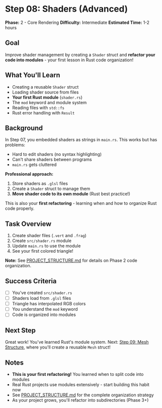 # Step 08: Shaders (Advanced)

**Phase:** 2 - Core Rendering
**Difficulty:** Intermediate
**Estimated Time:** 1-2 hours

## Goal

Improve shader management by creating a `Shader` struct and **refactor your code into modules** - your first lesson in Rust code organization!

## What You'll Learn

- Creating a reusable `Shader` struct
- Loading shader source from files
- **Your first Rust module** (`shader.rs`)
- The `mod` keyword and module system
- Reading files with `std::fs`
- Rust error handling with `Result`

## Background

In Step 07, you embedded shaders as strings in `main.rs`. This works but has problems:
- Hard to edit shaders (no syntax highlighting)
- Can't share shaders between programs
- `main.rs` gets cluttered

**Professional approach:**
1. Store shaders as `.glsl` files
2. Create a `Shader` struct to manage them
3. **Move shader code to its own module** (Rust best practice!)

This is also your **first refactoring** - learning when and how to organize Rust code properly.

## Task Overview

1. Create shader files (`.vert` and `.frag`)
2. Create `src/shader.rs` module
3. Update `main.rs` to use the module
4. See your first colored triangle!

**Note:** See [PROJECT_STRUCTURE.md](../../PROJECT_STRUCTURE.md#phase-2-core-rendering-steps-6-12) for details on Phase 2 code organization.

## Success Criteria

- [ ] You've created `src/shader.rs`
- [ ] Shaders load from `.glsl` files
- [ ] Triangle has interpolated RGB colors
- [ ] You understand the `mod` keyword
- [ ] Code is organized into modules

## Next Step

Great work! You've learned Rust's module system. Next: [Step 09: Mesh Structure](./step-09-mesh-structure.md), where you'll create a reusable `Mesh` struct!

## Notes

- **This is your first refactoring!** You learned when to split code into modules
- Real Rust projects use modules extensively - start building this habit now
- See [PROJECT_STRUCTURE.md](../../PROJECT_STRUCTURE.md) for the complete organization strategy
- As your project grows, you'll refactor into subdirectories (Phase 3+)
